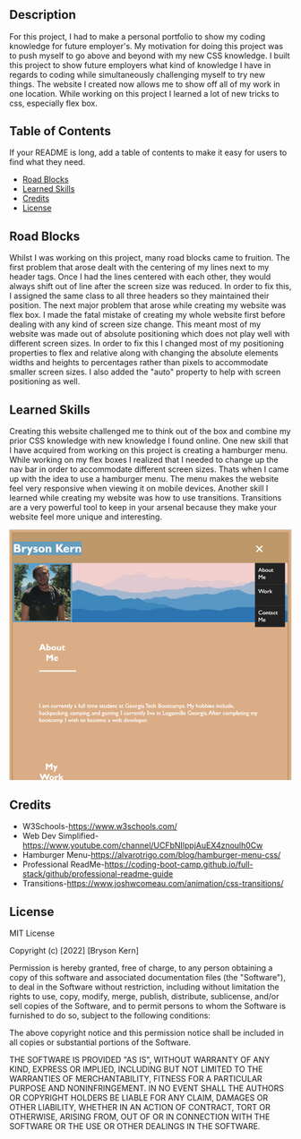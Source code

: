 # <HW2 Advanced CSS Portfolio>

## Description

For this project, I had to make a personal portfolio to show my coding knowledge for future employer's. My motivation for doing this project was to push myself to go above and beyond with my new CSS knowledge. I built this project to show future employers what kind of knowledge I have in regards to coding while simultaneously challenging myself to try new things. The website I created now allows me to show off all of my work in one location. While working on this project I learned a lot of new tricks to css, especially flex box.

## Table of Contents

If your README is long, add a table of contents to make it easy for users to find what they need.

- [Road Blocks](#RoadBlocks)
- [Learned Skills](#LearnedSkills)
- [Credits](#credits)
- [License](#license)

## Road Blocks

Whilst I was working on this project, many road blocks came to fruition. The first problem that arose dealt with the centering of my lines next to my header tags. Once I had the lines centered with each other, they would always shift out of line after the screen size was reduced. In order to fix this, I assigned the same class to all three headers so they maintained their position. The next major problem that arose while creating my website was flex box. I made the fatal mistake of creating my whole website first before dealing with any kind of screen size change. This meant most of my website was made out of absolute positioning which does not play well with different screen sizes. In order to fix this I changed most of my positioning properties to flex and relative along with changing the absolute elements widths and heights to percentages rather than pixels to accommodate smaller screen sizes. I also added the "auto" property to help with screen positioning as well.

## Learned Skills

Creating this website challenged me to think out of the box and combine my prior CSS knowledge with new knowledge I found online. One new skill that I have acquired from working on this project is creating a hamburger menu. While working on my flex boxes I realized that I needed to change up the nav bar in order to accommodate different screen sizes. Thats when I came up with the idea to use a hamburger menu. The menu makes the website feel very responsive when viewing it on mobile devices. Another skill I learned while creating my website was how to use transitions. Transitions are a very powerful tool to keep in your arsenal because they make your website feel more unique and interesting.

![Hamburger Menu](/Assests/Pictures/hamburger.png)

## Credits

- W3Schools-https://www.w3schools.com/
- Web Dev Simplified-https://www.youtube.com/channel/UCFbNIlppjAuEX4znoulh0Cw
- Hamburger Menu-https://alvarotrigo.com/blog/hamburger-menu-css/
- Professional ReadMe-https://coding-boot-camp.github.io/full-stack/github/professional-readme-guide
- Transitions-https://www.joshwcomeau.com/animation/css-transitions/

## License

MIT License

Copyright (c) [2022] [Bryson Kern]

Permission is hereby granted, free of charge, to any person obtaining a copy
of this software and associated documentation files (the "Software"), to deal
in the Software without restriction, including without limitation the rights
to use, copy, modify, merge, publish, distribute, sublicense, and/or sell
copies of the Software, and to permit persons to whom the Software is
furnished to do so, subject to the following conditions:

The above copyright notice and this permission notice shall be included in all
copies or substantial portions of the Software.

THE SOFTWARE IS PROVIDED "AS IS", WITHOUT WARRANTY OF ANY KIND, EXPRESS OR
IMPLIED, INCLUDING BUT NOT LIMITED TO THE WARRANTIES OF MERCHANTABILITY,
FITNESS FOR A PARTICULAR PURPOSE AND NONINFRINGEMENT. IN NO EVENT SHALL THE
AUTHORS OR COPYRIGHT HOLDERS BE LIABLE FOR ANY CLAIM, DAMAGES OR OTHER
LIABILITY, WHETHER IN AN ACTION OF CONTRACT, TORT OR OTHERWISE, ARISING FROM,
OUT OF OR IN CONNECTION WITH THE SOFTWARE OR THE USE OR OTHER DEALINGS IN THE
SOFTWARE.
